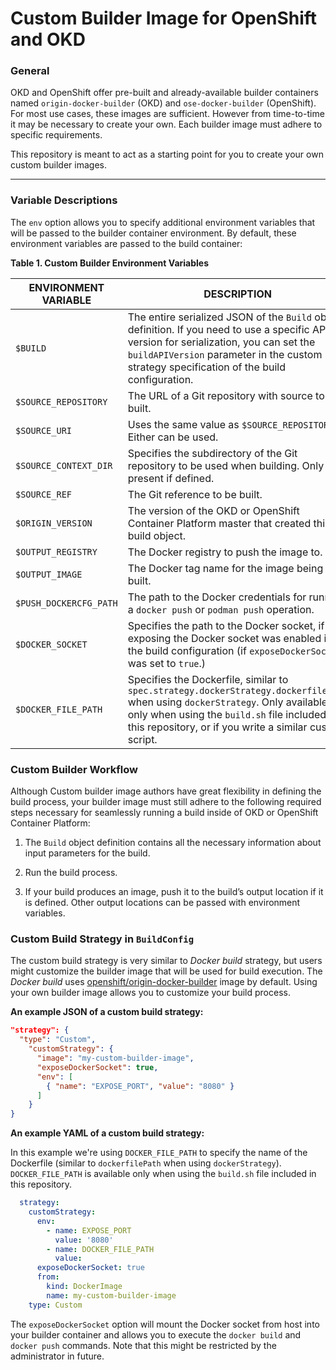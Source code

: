 # Custom Builder Image for OpenShift and OKD

### General

OKD and OpenShift offer pre-built and already-available builder containers named `origin-docker-builder` (OKD) and `ose-docker-builder` (OpenShift).  For most use cases, these images are sufficient.  However from time-to-time it
may be necessary to create your own.  Each builder image must adhere to specific requirements.

This repository is meant to act as a starting point for you to create your own custom builder images.

------

### Variable Descriptions

The `env` option allows you to specify additional environment variables that will be passed to the builder container environment. By default, these environment variables are passed to the build container:

**Table 1. Custom Builder Environment Variables**

| ENVIRONMENT VARIABLE  | DESCRIPTION |
| --------------------- | ----------- |
| `$BUILD` | The entire serialized JSON of the `Build` object definition. If you need to use a specific API version for serialization, you can set the `buildAPIVersion` parameter in the custom strategy specification of the build configuration. |
| `$SOURCE_REPOSITORY` | The URL of a Git repository with source to be built. |
| `$SOURCE_URI` | Uses the same value as `$SOURCE_REPOSITORY`. Either can be used. |
| `$SOURCE_CONTEXT_DIR` | Specifies the subdirectory of the Git repository to be used when building. Only present if defined. |
| `$SOURCE_REF` | The Git reference to be built. |
| `$ORIGIN_VERSION` | The version of the OKD or OpenShift Container Platform master that created this build object. |
| `$OUTPUT_REGISTRY` | The Docker registry to push the image to. |
| `$OUTPUT_IMAGE` | The Docker tag name for the image being built. |
| `$PUSH_DOCKERCFG_PATH` | The path to the Docker credentials for running a `docker push` or `podman push` operation. |
| `$DOCKER_SOCKET` | Specifies the path to the Docker socket, if exposing the Docker socket was enabled in the build configuration (if `exposeDockerSocket` was set to `true`.) |
| `$DOCKER_FILE_PATH` | Specifies the Dockerfile, similar to `spec.strategy.dockerStrategy.dockerfilePath` when using `dockerStrategy`.  Only available only when using the `build.sh` file included in this repository, or if you write a similar custom script. |


### Custom Builder Workflow


Although Custom builder image authors have great flexibility in defining the build process, your builder image must still adhere to the following required steps necessary for seamlessly running a build inside of OKD or OpenShift Container Platform:

1.    The `Build` object definition contains all the necessary information about input parameters for the build.

2.    Run the build process.

3.    If your build produces an image, push it to the build’s output location if it is defined. Other output locations can be passed with environment variables.


### Custom Build Strategy in `BuildConfig`

The custom build strategy is very similar to *Docker build* strategy, but users might customize the builder image that will be used for build execution. The *Docker build* uses [openshift/origin-docker-builder](https://hub.docker.com/r/openshift/origin-docker-builder/) image by default. Using your own builder image allows you to customize your build process.

**An example JSON of a custom build strategy:**

```json
"strategy": {
  "type": "Custom",
    "customStrategy": {
      "image": "my-custom-builder-image",
      "exposeDockerSocket": true,
      "env": [
        { "name": "EXPOSE_PORT", "value": "8080" }
      ]
    }
}
```

**An example YAML of a custom build strategy:**

In this example we're using `DOCKER_FILE_PATH` to specify the name of the Dockerfile (similar to `dockerfilePath` when using `dockerStrategy`).  `DOCKER_FILE_PATH` is available only when using the `build.sh` file included in this repository.

```yaml
  strategy:
    customStrategy:
      env:
        - name: EXPOSE_PORT
          value: '8080'
        - name: DOCKER_FILE_PATH
          value: 
      exposeDockerSocket: true
      from:
        kind: DockerImage
        name: my-custom-builder-image
    type: Custom
```

The `exposeDockerSocket` option will mount the Docker socket from host into your
builder container and allows you to execute the `docker build` and `docker push` commands.
Note that this might be restricted by the administrator in future.



